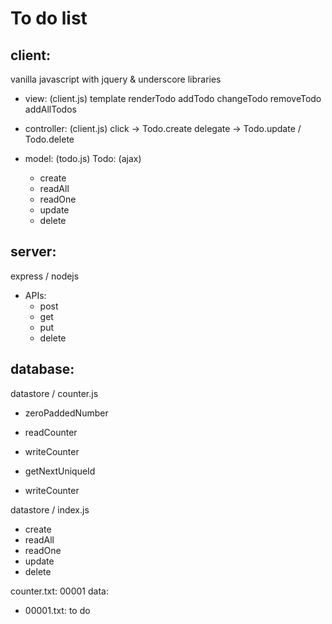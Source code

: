 # To do list

## client:
vanilla javascript with jquery & underscore libraries

- view: (client.js)
  template
  renderTodo
  addTodo
  changeTodo
  removeTodo
  addAllTodos

- controller: (client.js)
  click -> Todo.create
  delegate -> Todo.update / Todo.delete

- model: (todo.js)
  Todo: (ajax)
    - create
    - readAll
    - readOne
    - update
    - delete

## server:
express / nodejs

- APIs:
  - post
  - get
  - put
  - delete

## database:
datastore / counter.js
  - zeroPaddedNumber
  - readCounter
  - writeCounter

  - getNextUniqueId
  - writeCounter

datastore / index.js
  - create
  - readAll
  - readOne
  - update
  - delete

counter.txt: 00001
data:
  - 00001.txt: to do
